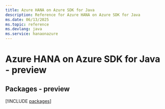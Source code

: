 ```yaml
---
title: Azure HANA on Azure SDK for Java
description: Reference for Azure HANA on Azure SDK for Java
ms.date: 06/13/2025
ms.topic: reference
ms.devlang: java
ms.service: hanaonazure
---
```

# Azure HANA on Azure SDK for Java - preview
## Packages - preview
[!INCLUDE [packages](hana-on-azure-index.md)]